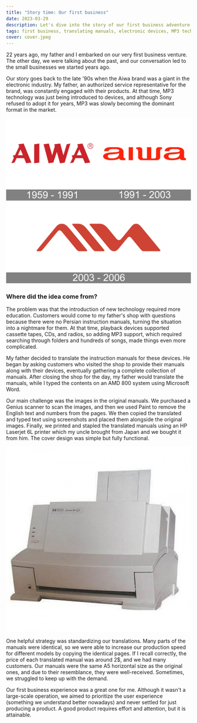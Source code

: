 ```yaml
---
title: "Story time: Our first business"
date: 2023-03-29
description: Let's dive into the story of our first business adventure together with my dad, where we translated electronic device manuals from English to Persian. We discuss the challenges we faced, the strategies we employed, and the positive experiences that resulted from our efforts.
tags: first business, translating manuals, electronic devices, MP3 technology, father and child business, user experience, Persian translation, entrepreneurship
cover: cover.jpeg
---
```


22 years ago, my father and I embarked on our very first business venture. The other day, we were talking about the past, and our conversation led to the small businesses we started years ago.

Our story goes back to the late '90s when the Aiwa brand was a giant in the electronic industry. My father, an authorized service representative for the brand, was constantly engaged with their products. At that time, MP3 technology was just being introduced to devices, and although Sony refused to adopt it for years, MP3 was slowly becoming the dominant format in the market.

![Aiwa logos](./aiwa-logo.jpeg)

### Where did the idea come from?

The problem was that the introduction of new technology required more education. Customers would come to my father's shop with questions because there were no Persian instruction manuals, turning the situation into a nightmare for them. At that time, playback devices supported cassette tapes, CDs, and radios, so adding MP3 support, which required searching through folders and hundreds of songs, made things even more complicated.

My father decided to translate the instruction manuals for these devices. He began by asking customers who visited the shop to provide their manuals along with their devices, eventually gathering a complete collection of manuals. After closing the shop for the day, my father would translate the manuals, while I typed the contents on an AMD 800 system using Microsoft Word.

Our main challenge was the images in the original manuals. We purchased a Genius scanner to scan the images, and then we used Paint to remove the English text and numbers from the pages. We then copied the translated and typed text using screenshots and placed them alongside the original images. Finally, we printed and stapled the translated manuals using an HP Laserjet 6L printer which my uncle brought from Japan and we bought it from him. The cover design was simple but fully functional.

![HP Laserjet 6L](./printer.jpeg)

One helpful strategy was standardizing our translations. Many parts of the manuals were identical, so we were able to increase our production speed for different models by copying the identical pages. If I recall correctly, the price of each translated manual was around 2$, and we had many customers. Our manuals were the same A5 horizontal size as the original ones, and due to their resemblance, they were well-received. Sometimes, we struggled to keep up with the demand.

Our first business experience was a great one for me. Although it wasn't a large-scale operation, we aimed to prioritize the user experience (something we understand better nowadays) and never settled for just producing a product. A good product requires effort and attention, but it is attainable.
